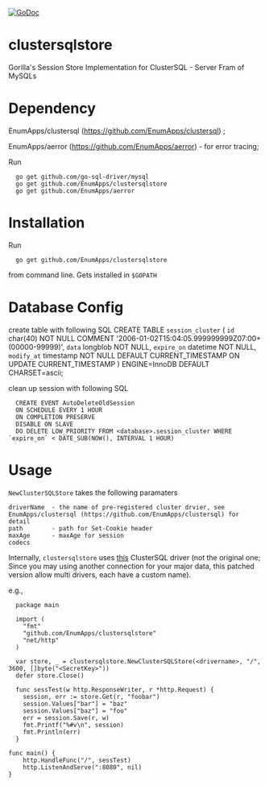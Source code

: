 [![GoDoc](https://godoc.org/github.com/EnumApps/clustersqlstore?status.svg)](http://godoc.org/github.com/EnumApps/clustersqlstore)

clustersqlstore
==========

Gorilla's Session Store Implementation for ClusterSQL - Server Fram of MySQLs

Dependency
===========

EnumApps/clustersql (https://github.com/EnumApps/clustersql) ;

EnumApps/aerror (https://github.com/EnumApps/aerror) - for error tracing;

Run 

      go get github.com/go-sql-driver/mysql 
      go get github.com/EnumApps/clustersqlstore
      go get github.com/EnumApps/aerror


Installation
===========

Run  

      go get github.com/EnumApps/clustersqlstore

from command line. Gets installed in `$GOPATH`

Database Config
===============

create table with following SQL
      CREATE TABLE `session_cluster` (
        `id` char(40) NOT NULL COMMENT '2006-01-02T15:04:05.999999999Z07:00+(00000-99999)',
        `data` longblob NOT NULL,
        `expire_on` datetime NOT NULL,
        `modify_at` timestamp NOT NULL DEFAULT CURRENT_TIMESTAMP ON UPDATE CURRENT_TIMESTAMP
      ) ENGINE=InnoDB DEFAULT CHARSET=ascii;

clean up session with following SQL

      CREATE EVENT AutoDeleteOldSession
      ON SCHEDULE EVERY 1 HOUR
      ON COMPLETION PRESERVE
      DISABLE ON SLAVE
      DO DELETE LOW_PRIORITY FROM <database>.session_cluster WHERE `expire_on` < DATE_SUB(NOW(), INTERVAL 1 HOUR)


Usage
=====


`NewClusterSQLStore` takes the following paramaters

    driverName  - the name of pre-registered cluster drvier, see EnumApps/clustersql (https://github.com/EnumApps/clustersql) for detail
    path        - path for Set-Cookie header
    maxAge      - maxAge for session
    codecs

Internally, `clustersqlstore` uses [this](https://github.com/EnumApps/clustersql) ClusterSQL driver (not the original one; Since you may using another connection for your major data, this patched version allow multi drivers, each have a custom name).

e.g.,
      

      package main
  
      import (
  	    "fmt"
  	    "github.com/EnumApps/clustersqlstore"
  	    "net/http"
      )
  
      var store, _ = clustersqlstore.NewClusterSQLStore(<drivername>, "/", 3600, []byte("<SecretKey>"))
      defer store.Close()
  
      func sessTest(w http.ResponseWriter, r *http.Request) {
  	    session, err := store.Get(r, "foobar")
  	    session.Values["bar"] = "baz"
  	    session.Values["baz"] = "foo"
  	    err = session.Save(r, w)
  	    fmt.Printf("%#v\n", session)
  	    fmt.Println(err)
      }

    func main() {
    	http.HandleFunc("/", sessTest)
    	http.ListenAndServe(":8080", nil)
    }
